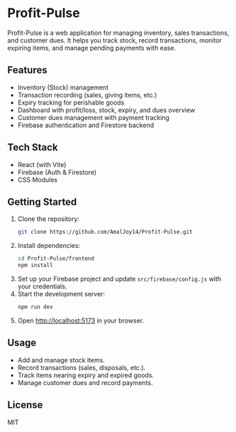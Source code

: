 # Profit-Pulse

Profit-Pulse is a web application for managing inventory, sales transactions, and customer dues. It helps you track stock, record transactions, monitor expiring items, and manage pending payments with ease.

## Features
- Inventory (Stock) management
- Transaction recording (sales, giving items, etc.)
- Expiry tracking for perishable goods
- Dashboard with profit/loss, stock, expiry, and dues overview
- Customer dues management with payment tracking
- Firebase authentication and Firestore backend

## Tech Stack
- React (with Vite)
- Firebase (Auth & Firestore)
- CSS Modules

## Getting Started
1. Clone the repository:
	```sh
	git clone https://github.com/AmalJoy14/Profit-Pulse.git
	```
2. Install dependencies:
	```sh
	cd Profit-Pulse/frontend
	npm install
	```
3. Set up your Firebase project and update `src/firebase/config.js` with your credentials.
4. Start the development server:
	```sh
	npm run dev
	```
5. Open [http://localhost:5173](http://localhost:5173) in your browser.

## Usage
- Add and manage stock items.
- Record transactions (sales, disposals, etc.).
- Track items nearing expiry and expired goods.
- Manage customer dues and record payments.

## License
MIT